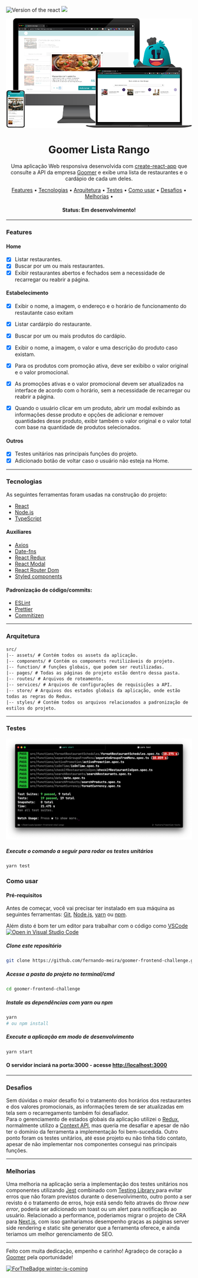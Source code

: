 <div>
  <img src="https://img.shields.io/static/v1?label=React&message=17.0.2&color=#009CA3%3CCOLOR%3E&style=plastic%3CSTYLE%3E&logo=react%3CLOGO%3E" alt="Version of the react" />
  <img src="https://img.shields.io/static/v1?label=progress&message=85%&color=#009CA3%3CCOLOR%3E&style=plastic%3CSTYLE%3E&logo=react%3CLOGO%3E" />
</div>

![Logo do Markdown](src/assets/readme/lista-rango-mockup-readme.png)

<h1 align="center">Goomer Lista Rango</h1>

<p align="center">Uma aplicação Web responsiva desenvolvida com <a href="https://create-react-app.dev/">create-react-app</a> que consulte a API da empresa <a href="https://github.com/goomerdev">Goomer</a> e exibe uma lista de restaurantes e o cardápio de cada um deles.</p>

<p align="center">
 <a href="#features">Features</a> •
 <a href="#-tecnologias">Tecnologias</a> •
 <a href="#arquitetura">Arquitetura</a> •
 <a href="#testes">Testes</a> •
 <a href="#como-usar">Como usar</a> •
 <a href="#desafios">Desafios</a> •
 <a href="#melhorias">Melhorias</a> •
</p>

<h4 align="center">
	 Status: Em desenvolvimento!
</h4>

---

### Features

#### Home
- [x] Listar restaurantes.
- [x] Buscar por um ou mais restaurantes.
- [x] Exibir restaurantes abertos e fechados sem a necessidade de recarregar ou reabrir a página.

#### Estabelecimento
- [x] Exibir o nome, a imagem, o endereço e o horário de funcionamento do restautante caso exitam

- [x] Listar cardárpio do restaurante.
- [x] Buscar por um ou mais produtos do cardápio.
- [x] Exibir o nome, a imagem, o valor e uma descrição do produto caso existam.
- [x] Para os produtos com promoção ativa, deve ser exibibo o valor original e o valor promocional.
- [x] As promoções ativas e o valor promocional devem ser atualizados na interface de acordo com o horário, sem a necessidade de recarregar ou reabrir a página.
- [x] Quando o usuário clicar em um produto, abrir um modal exibindo as informações desse produto e opções de adicionar e remover quantidades desse produto, exibir também o valor original e o valor total com base na quantidade de produtos selecionados.

#### Outros
- [x] Testes unitários nas principais funções do projeto.
- [x] Adicionado botão de voltar caso o usuário não esteja na Home.

---
### Tecnologias

As seguintes ferramentas foram usadas na construção do projeto:

- [React](https://pt-br.reactjs.org/)
- [Node.js](https://nodejs.org/en/)
- [TypeScript](https://www.typescriptlang.org/)

#### Auxiliares
- [Axios](https://github.com/axios/axios)
- [Date-fns](https://date-fns.org/)
- [React Redux](https://react-redux.js.org/)
- [React Modal](https://www.npmjs.com/package/react-modal)
- [React Router Dom](https://reactrouter.com/web/guides/quick-start)
- [Styled components](https://styled-components.com/)

#### Padronização de código/commits:
- [ESLint](https://eslint.org/)
- [Prettier](https://prettier.io/)
- [Commitizen](https://www.npmjs.com/package/commitizen)

---

### Arquitetura
```shell
src/
|-- assets/ # Contém todos os assets da aplicação.
|-- components/ # Contém os components reutilizáveis do projeto.
|-- function/ # funções globais, que podem ser reutilizadas.
|-- pages/ # Todas as páginas do projeto estão dentro dessa pasta.
|-- routes/ # Arquivos de roteamento.
|-- services/ # Arquivos de configurações de requisições a API.
|-- store/ # Arquivos dos estados globais da aplicação, onde estão todas as regras do Redux.
|-- styles/ # Contém todos os arquivos relacionados a padronização de estilos do projeto.
```

---

### Testes

![Terminado com testes](src/assets/readme/terminal-with-tests.png)

##### Execute o comando a seguir para rodar os testes unitários
```bash
yarn test
```

### Como usar
#### Pré-requisitos

Antes de começar, você vai precisar ter instalado em sua máquina as seguintes ferramentas:
[Git](https://git-scm.com), [Node.js](https://nodejs.org/en/), [yarn](https://yarnpkg.com/) ou [npm](https://www.npmjs.com/package/npm).

Além disto é bom ter um editor para trabalhar com o código como [VSCode](https://code.visualstudio.com/) [![Open in Visual Studio Code](https://open.vscode.dev/badges/open-in-vscode.svg)](https://open.vscode.dev/Naereen/badges)

##### Clone este repositório
```bash
git clone https://github.com/fernando-meira/goomer-frontend-challenge.git
```
##### Acesse a pasta do projeto no terminal/cmd
```bash
cd goomer-frontend-challenge
```
##### Instale as dependências com yarn ou npm
```bash
yarn
# ou npm install
```
##### Execute a aplicação em modo de desenvolvimento
```bash
yarn start
```
#### O servidor inciará na porta:3000 - acesse <http://localhost:3000>

---

### Desafios
<p> Sem dúvidas o maior desafio foi o tratamento dos horários dos restaurantes e dos valores promocionais, as informações terem de ser atualizadas em tela sem o recarregamento também foi desafiador.</br>
Para o gerenciamento de estados globais da aplicação utilizei o <a href="https://react-redux.js.org/">Redux</a>, normalmente utilizo a <a href="https://pt-br.reactjs.org/">Context API</a>, mas queria me desafiar e apesar de não ter o domínio da ferramenta a implementação foi bem-sucedida. Outro ponto foram os testes unitários, até esse projeto eu não tinha tido contato, apesar de não implementar nos componentes consegui nas principais funções.
</p>

---

### Melhorias
<p>Uma melhoria na aplicação seria a implementação dos testes unitários nos componentes utilizando <a href="https://jestjs.io/pt-BR/">Jest</a> combinado com <a href="https://testing-library.com/">Testing Library
</a> para evitar erros que não foram previstos durante o desenvolvimento, outro ponto a ser revisto é o tratamento de erros, hoje está sendo feito através do <i>throw new error</i>, poderia ser adicionado um toast ou um alert para notificação ao usuário. Relacionado a performance, poderiamos migrar o projeto de CRA para <a href="https://nextjs.org/">Next.js</a>, com isso ganhariamos desempenho graças as páginas server side rendering e static site generator que a ferramenta oferece, e ainda teriamos um melhor gerenciamento de SEO.</p>

---

<p>Feito com muita dedicação, empenho e carinho! Agradeço de coração a <a href="https://github.com/goomerdev">Goomer</a> pela oportunidade!</p>

[![ForTheBadge winter-is-coming](http://ForTheBadge.com/images/badges/winter-is-coming.svg)](http://ForTheBadge.com)


